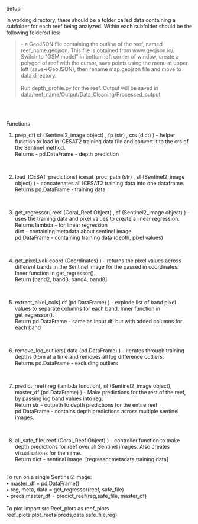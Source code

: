 Setup 

In working directory, there should be a folder called data containing a subfolder for each reef being analyzed. Within each subfolder should be the following folders/files:
</br>
<blockquote>
- a GeoJSON file containing the outline of the reef, named reef_name.geojson. This file is obtained from www.geojson.io/. Switch to "OSM model" in bottom left corner of window, create a polygon of reef with the cursor, save points using the menu at upper left (save->GeoJSON), then rename map.geojson file and move to data directory.
</br></br>
Run depth_profile.py for the reef. Output will be saved in data/reef_name/Output/Data_Cleaning/Processed_output
</blockquote> </br></br>


Functions </br>
1. prep_df( sf (Sentinel2_image object) , fp (str) , crs (dict) ) - helper function to load in ICESAT2 training data file and convert it to the crs of the Sentinel method.</br>
Returns - pd.DataFrame - depth prediction
</br>

2. load_ICESAT_predictions( icesat_proc_path (str) , sf (Sentinel2_image object) ) - concatenates all ICESAT2 training data into one dataframe. </br>
Returns pd.DataFrame - training data
</br>

3. get_regressor( reef (Coral_Reef Object) , sf (Sentinel2_image object) ) - uses the training data and pixel values to create a linear regression. </br>
Returns lambda - for linear regression </br>
dict - containing metadata about sentinel image </br>
pd.DataFrame - containing training data (depth, pixel values) 
</br>

4. get_pixel_val( coord (Coordinates) ) - returns the pixel values across different bands in the Sentinel image for the passed in coordinates. Inner function in get_regressor().</br>
Return [band2, band3, band4, band8]
</br>

5. extract_pixel_cols( df (pd.DataFrame) ) - explode list of band pixel values to separate columns for each band. Inner function in get_regressor(). </br>
Return pd.DataFrame - same as input df, but with added columns for each band
</br>

6. remove_log_outliers( data (pd.DataFrame) ) - iterates through training depths 0.5m at a time and removes all log difference outliers. </br>
Returns pd.DataFrame - excluding outliers
</br>

7. predict_reef( reg (lambda function), sf (Sentinel2_image object), master_df (pd.DataFrame) ) - Make predictions for the rest of the reef, by passing log band values into reg.</br>
Return str - outpath to depth predictions for the entire reef </br>
pd.DataFrame - contains depth predictions across multiple sentinel images.
</br>

8. all_safe_file( reef (Coral_Reef Object) ) - controller function to make depth predictions for reef over all Sentinel images. Also creates visualisations for the same.</br>
Return dict - sentinal image: [regressor,metadata,training data] </br>


</br>
To run on a single Sentinel2 image: </br>
• master_df = pd.DataFrame()	</br>
• reg, meta, data = get_regressor(reef, safe_file) </br>
•	preds,master_df = predict_reef(reg,safe_file, master_df)</br>
</br>
To plot import src.Reef_plots as reef_plots </br>
reef_plots.plot_reefs(preds,data,safe_file,reg)
